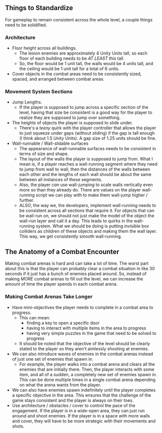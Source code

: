 ## Things to Standardize

For gameplay to remain consistent across the whole level, a couple things need to be solidified.

### Architecture
- Floor height across all buildings.
	- The lesion enemies are approximately 4 Unity Units tall, so each floor of each building needs to be *AT LEAST* this tall.
	- So, the floor would be 1 unit tall, the walls would be 4 units tall, and the ceiling would be 1 unit tall for a total of 6 units.
- Cover objects in the combat areas need to be consistently sized, spaced, and arranged between combat areas.

### Movement System Sections
- Jump Lengths.
	- If the player is supposed to jump across a specific section of the level, having that size be consistent is a good way for the player to realize they are supposed to jump over something.
- The heights of objects the player is supposed to slide under.
	- There's a *teeny* quirk with the player controller that allows the player to just squeeze under gaps (without sliding) if the gap is tall enough (I think about 1.5 Unity Units). A gap size of 1.25 units should be fine.
- Wall-runnable / Wall-slidable surfaces
	- The appearance of wall-runnable surfaces needs to be consistent in terms of size and shape.
	- The layout of the walls the player is supposed to jump from. What I mean is, if a player reaches a wall-running segment where they need to jump from wall to wall, then the distances of the walls between each other and the lengths of each wall should be about the same between all instances of these segments.
	- Also, the player *can* use wall-jumping to scale walls vertically even more so than they already do. There are values on the player wall-running script we can play with to make them wall-jump higher / further.
	- *ALSO*, the way we, the developers, implement wall-running needs to be consistent across all sections that require it. For objects that can be wall-run on, we should not just make the model of the object the wall-run layer and call it a day. This leads to quirks in the wall-running system. What we should be doing is putting invisible box colliders as children of these objects and making them the wall layer. This way, we get consistently smooth wall-running.

## The Anatomy of a Combat Encounter

Making combat arenas is hard and can take a lot of time. The worst part about this is that the player can probably clear a combat situation in like 30 seconds if it just has a bunch of enemies placed around. So, instead of making *MORE* combat arenas to fill out the level, we can increase the amount of time the player spends in each combat arena.

### Making Combat Arenas Take Longer
- Have mini-objectives the player needs to complete in a combat area to progress.
	- This can mean:
		- finding a key to open a specific door
		- having to interact with multiple items in the area to progress
		- having very simple puzzles in the game that need to be solved to progress
	- It should be noted that the objective of the level should be clearly stated to the player so they aren't aimlessly shooting at enemies.
- We can also introduce waves of enemies in the combat arenas instead of just one set of enemies that spawn in.
	- For example, the player walks into a combat arena and clears all the enemies that are initially there. Then, the player interacts with some item, and all of a sudden, a completely new set of enemies spawn in. This can be done multiple times in a single combat arena depending on what the arena wants from the player.
- We can also have enemies spawn indefinitely until the player completes a specific objective in the area. This ensures that the challenge of the game stays consistent and the player is always on their toes.
- Use architecture / obstacles / cover to control the pace of the engagement. If the player is in a wide-open area, they can just run around and shoot enemies. If the player is in a space with more walls and cover, they will have to be more strategic with their movements and shots.
